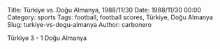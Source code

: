 Title: Türkiye vs. Doğu Almanya, 1988/11/30
Date: 1988/11/30 00:00
Category: sports
Tags: football, football scores, Türkiye, Doğu Almanya
Slug: turkiye-vs-dogu-almanya
Author: carbonero


Türkiye 3 - 1 Doğu Almanya
